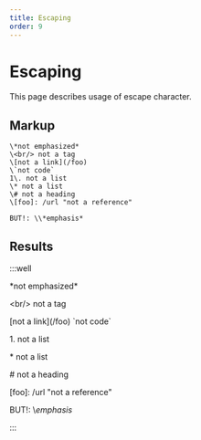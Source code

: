 ```yaml
---
title: Escaping
order: 9
---
```


Escaping
========

This page describes usage of escape character.

Markup
------

    \*not emphasized*
    \<br/> not a tag
    \[not a link](/foo)
    \`not code`
    1\. not a list
    \* not a list
    \# not a heading
    \[foo]: /url "not a reference"

    BUT!: \\*emphasis*


Results
-------

:::well

\*not emphasized*

\<br/> not a tag

\[not a link](/foo)
\`not code`

1\. not a list

\* not a list

\# not a heading

\[foo]: /url "not a reference"

BUT!: \\*emphasis*

:::


